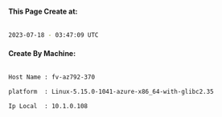 
   
#### This Page Create at:

```bash

2023-07-18 - 03:47:09 UTC

```

#### Create By Machine:

```bash

Host Name : fv-az792-370

platform  : Linux-5.15.0-1041-azure-x86_64-with-glibc2.35

Ip Local  : 10.1.0.108

```

